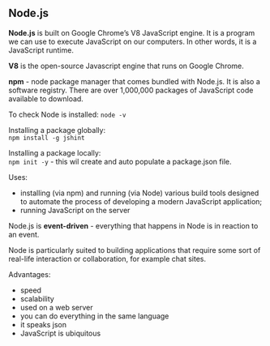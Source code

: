 ## Node.js

**Node.js** is built on Google Chrome’s V8 JavaScript engine. It is a program we can use to execute JavaScript on our computers. In other words, it is a JavaScript runtime.  

**V8** is the open-source Javascript engine that runs on Google Chrome.   

**npm** - node package manager that comes bundled with Node.js. It is also a software registry. There are over 1,000,000 packages of JavaScript code available to download.    

To check Node is installed: `node -v`    

Installing a package globally:      
`npm install -g jshint`     

Installing a package locally:     
`npm init -y` - this wil create and auto populate a package.json file.      

Uses:    
- installing (via npm) and running (via Node) various build tools designed to automate the process of developing a modern JavaScript application;   
- running JavaScript on the server

Node.js is **event-driven** - everything that happens in Node is in reaction to an event.    

Node is particularly suited to building applications that require some sort of real-life interaction or collaboration, for example chat sites.     

Advantages:    
- speed   
- scalability    
- used on a web server   
- you can do everything in the same language     
- it speaks json     
- JavaScript is ubiquitous    
